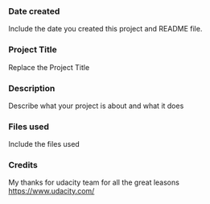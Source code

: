 ### Date created
Include the date you created this project and README file.

### Project Title
Replace the Project Title

### Description
Describe what your project is about and what it does

### Files used
Include the files used

### Credits
My thanks for udacity team for all the great leasons
https://www.udacity.com/
